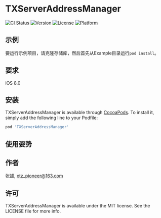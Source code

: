 # TXServerAddressManager

[![CI Status](https://img.shields.io/travis/张雄/TXServerAddressManager.svg?style=flat)](https://travis-ci.org/张雄/TXServerAddressManager)
[![Version](https://img.shields.io/cocoapods/v/TXServerAddressManager.svg?style=flat)](https://cocoapods.org/pods/TXServerAddressManager)
[![License](https://img.shields.io/cocoapods/l/TXServerAddressManager.svg?style=flat)](https://cocoapods.org/pods/TXServerAddressManager)
[![Platform](https://img.shields.io/cocoapods/p/TXServerAddressManager.svg?style=flat)](https://cocoapods.org/pods/TXServerAddressManager)

## 示例

要运行示例项目，请克隆存储库，然后首先从Example目录运行`pod install`。

## 要求
iOS 8.0
## 安装

TXServerAddressManager is available through [CocoaPods](https://cocoapods.org). To install
it, simply add the following line to your Podfile:

```ruby
pod 'TXServerAddressManager'
```
## 使用姿势

## 作者

张雄, xtz_pioneer@163.com

## 许可

TXServerAddressManager is available under the MIT license. See the LICENSE file for more info.
